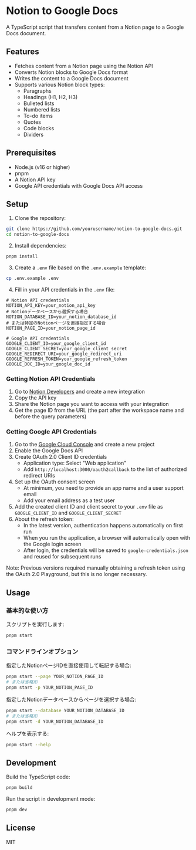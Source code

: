 # Notion to Google Docs

A TypeScript script that transfers content from a Notion page to a Google Docs document.

## Features

- Fetches content from a Notion page using the Notion API
- Converts Notion blocks to Google Docs format
- Writes the content to a Google Docs document
- Supports various Notion block types:
  - Paragraphs
  - Headings (H1, H2, H3)
  - Bulleted lists
  - Numbered lists
  - To-do items
  - Quotes
  - Code blocks
  - Dividers

## Prerequisites

- Node.js (v16 or higher)
- pnpm
- A Notion API key
- Google API credentials with Google Docs API access

## Setup

1. Clone the repository:

```bash
git clone https://github.com/yourusername/notion-to-google-docs.git
cd notion-to-google-docs
```

2. Install dependencies:

```bash
pnpm install
```

3. Create a `.env` file based on the `.env.example` template:

```bash
cp .env.example .env
```

4. Fill in your API credentials in the `.env` file:

```
# Notion API credentials
NOTION_API_KEY=your_notion_api_key
# Notionデータベースから選択する場合
NOTION_DATABASE_ID=your_notion_database_id
# または特定のNotionページを直接指定する場合
NOTION_PAGE_ID=your_notion_page_id

# Google API credentials
GOOGLE_CLIENT_ID=your_google_client_id
GOOGLE_CLIENT_SECRET=your_google_client_secret
GOOGLE_REDIRECT_URI=your_google_redirect_uri
GOOGLE_REFRESH_TOKEN=your_google_refresh_token
GOOGLE_DOC_ID=your_google_doc_id
```

### Getting Notion API Credentials

1. Go to [Notion Developers](https://developers.notion.com/) and create a new integration
2. Copy the API key
3. Share the Notion page you want to access with your integration
4. Get the page ID from the URL (the part after the workspace name and before the query parameters)

### Getting Google API Credentials

1. Go to the [Google Cloud Console](https://console.cloud.google.com/) and create a new project
2. Enable the Google Docs API
3. Create OAuth 2.0 Client ID credentials
   - Application type: Select "Web application"
   - Add `http://localhost:3000/oauth2callback` to the list of authorized redirect URIs
4. Set up the OAuth consent screen
   - At minimum, you need to provide an app name and a user support email
   - Add your email address as a test user
5. Add the created client ID and client secret to your `.env` file as `GOOGLE_CLIENT_ID` and `GOOGLE_CLIENT_SECRET`
6. About the refresh token:
   - In the latest version, authentication happens automatically on first run
   - When you run the application, a browser will automatically open with the Google login screen
   - After login, the credentials will be saved to `google-credentials.json` and reused for subsequent runs

Note: Previous versions required manually obtaining a refresh token using the OAuth 2.0 Playground, but this is no longer necessary.

## Usage

### 基本的な使い方

スクリプトを実行します:

```bash
pnpm start
```

### コマンドラインオプション

指定したNotionページIDを直接使用して転記する場合:

```bash
pnpm start --page YOUR_NOTION_PAGE_ID
# または省略形
pnpm start -p YOUR_NOTION_PAGE_ID
```

指定したNotionデータベースからページを選択する場合:

```bash
pnpm start --database YOUR_NOTION_DATABASE_ID
# または省略形
pnpm start -d YOUR_NOTION_DATABASE_ID
```

ヘルプを表示する:

```bash
pnpm start --help
```

## Development

Build the TypeScript code:

```bash
pnpm build
```

Run the script in development mode:

```bash
pnpm dev
```

## License

MIT
